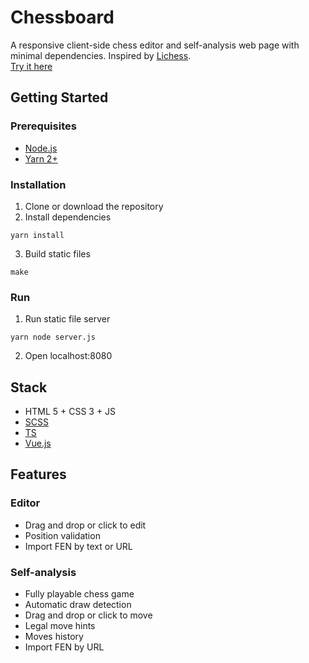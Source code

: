 # Chessboard
A responsive client-side chess editor and self-analysis web page with minimal dependencies. Inspired by [Lichess](https://lichess.org/).  
[Try it here](https://reinhardlinardi.github.io/chessboard)

## Getting Started

### Prerequisites
- [Node.js](https://nodejs.org/en)
- [Yarn 2+](https://yarnpkg.com/)

### Installation
1. Clone or download the repository
2. Install dependencies
```
yarn install
```
3. Build static files
```
make
```

### Run
1. Run static file server
```
yarn node server.js
```
2. Open localhost:8080

## Stack
- HTML 5 + CSS 3 + JS
- [SCSS](https://sass-lang.com/)
- [TS](https://www.typescriptlang.org/)
- [Vue.js](https://vuejs.org/)

## Features
### Editor
- Drag and drop or click to edit
- Position validation
- Import FEN by text or URL

### Self-analysis
- Fully playable chess game
- Automatic draw detection
- Drag and drop or click to move
- Legal move hints
- Moves history 
- Import FEN by URL
